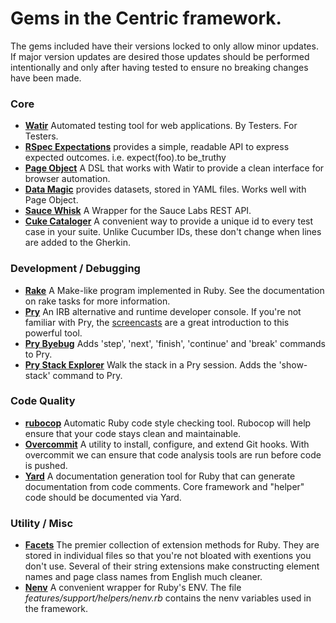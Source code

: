 <!--
# @markup markdown
# @title Gems in the Centric framework.
# 
-->
# Gems in the Centric framework.

The gems included have their versions locked to only allow minor updates. If major version updates are desired those updates should be performed intentionally and only after having tested to ensure no breaking changes have been made.

### Core
* **[Watir](https://rubygems.org/gems/watir/versions/5.0.0)** Automated testing tool for web applications. By Testers. For Testers.
* **[RSpec Expectations](https://rubygems.org/gems/rspec-expectations)** provides a simple, readable API to express expected outcomes. i.e. expect(foo).to be_truthy
* **[Page Object](https://rubygems.org/gems/page-object)** A DSL that works with Watir to provide a clean interface for browser automation.
* **[Data Magic](https://rubygems.org/gems/data_magic)** provides datasets, stored in YAML files. Works well with Page Object.
* **[Sauce Whisk](https://rubygems.org/gems/sauce_whisk)** A Wrapper for the Sauce Labs REST API.
* **[Cuke Cataloger](https://rubygems.org/gems/cuke_cataloger)** A convenient way to provide a unique id to every test case in your suite. Unlike Cucumber IDs, these don't change when lines are added to the Gherkin.
 
### Development / Debugging
* **[Rake](https://rubygems.org/gems/rake)** A Make-like program implemented in Ruby. See the documentation on rake tasks for more information. 
* **[Pry](https://rubygems.org/gems/pry)** An IRB alternative and runtime developer console.  If you're not familiar with Pry, the [screencasts](http://pryrepl.org/screencasts.html) are a great introduction to this powerful tool.
* **[Pry Byebug](https://rubygems.org/gems/pry-byebug)** Adds 'step', 'next', 'finish', 'continue' and 'break' commands to Pry.
* **[Pry Stack Explorer](https://rubygems.org/gems/pry-stack_explorer)** Walk the stack in a Pry session. Adds the 'show-stack' command to Pry.

### Code Quality
* **[rubocop](https://rubygems.org/gems/rubocop)** Automatic Ruby code style checking tool.  Rubocop will help ensure that your code stays clean and maintainable.
* **[Overcommit](https://rubygems.org/gems/overcommit)** A utility to install, configure, and extend Git hooks.  With overcommit we can ensure that code analysis tools are run before code is pushed.
* **[Yard](https://rubygems.org/gems/yard)** A documentation generation tool for Ruby that can generate documentation from code comments. Core framework and "helper" code should be documented via Yard.

### Utility / Misc 
* **[Facets](https://rubygems.org/gems/facets)** The premier collection of extension methods for Ruby. They are stored in individual files so that you're not bloated with exentions you don't use. Several of their string extensions make constructing element names and page class names from English much cleaner.
* **[Nenv](https://rubygems.org/gems/nenv)** A convenient wrapper for Ruby's ENV.  The file *features/support/helpers/nenv.rb* contains the nenv variables used in the framework.

